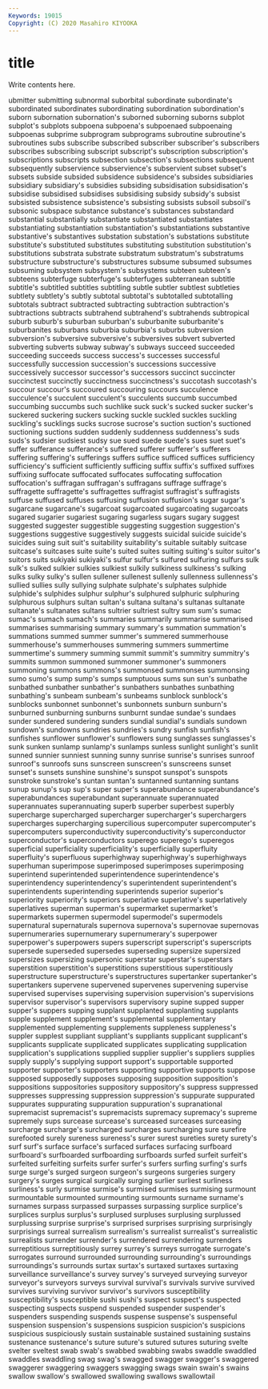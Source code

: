 ```yaml
---
Keywords: 19015
Copyright: (C) 2020 Masahiro KIYOOKA
---
```


# title

Write contents here.

ubmitter submitting subnormal suborbital subordinate subordinate's subordinated subordinates subordinating
subordination subordination's suborn subornation subornation's suborned suborning suborns subplot subplot's
subplots subpoena subpoena's subpoenaed subpoenaing subpoenas subprime subprogram subprograms subroutine
subroutine's subroutines subs subscribe subscribed subscriber subscriber's subscribers subscribes subscribing
subscript subscript's subscription subscription's subscriptions subscripts subsection subsection's subsections subsequent
subsequently subservience subservience's subservient subset subset's subsets subside subsided subsidence
subsidence's subsides subsidiaries subsidiary subsidiary's subsidies subsiding subsidisation subsidisation's subsidise
subsidised subsidises subsidising subsidy subsidy's subsist subsisted subsistence subsistence's subsisting
subsists subsoil subsoil's subsonic subspace substance substance's substances substandard substantial
substantially substantiate substantiated substantiates substantiating substantiation substantiation's substantiations substantive substantive's
substantives substation substation's substations substitute substitute's substituted substitutes substituting substitution
substitution's substitutions substrata substrate substratum substratum's substratums substructure substructure's substructures
subsume subsumed subsumes subsuming subsystem subsystem's subsystems subteen subteen's subteens
subterfuge subterfuge's subterfuges subterranean subtitle subtitle's subtitled subtitles subtitling subtle
subtler subtlest subtleties subtlety subtlety's subtly subtotal subtotal's subtotalled subtotalling
subtotals subtract subtracted subtracting subtraction subtraction's subtractions subtracts subtrahend subtrahend's
subtrahends subtropical suburb suburb's suburban suburban's suburbanite suburbanite's suburbanites suburbans
suburbia suburbia's suburbs subversion subversion's subversive subversive's subversives subvert subverted
subverting subverts subway subway's subways succeed succeeded succeeding succeeds success
success's successes successful successfully succession succession's successions successive successively successor
successor's successors succinct succincter succinctest succinctly succinctness succinctness's succotash succotash's
succour succour's succoured succouring succours succulence succulence's succulent succulent's succulents
succumb succumbed succumbing succumbs such suchlike suck suck's sucked sucker
sucker's suckered suckering suckers sucking suckle suckled suckles suckling suckling's
sucklings sucks sucrose sucrose's suction suction's suctioned suctioning suctions sudden
suddenly suddenness suddenness's suds suds's sudsier sudsiest sudsy sue sued
suede suede's sues suet suet's suffer sufferance sufferance's suffered sufferer
sufferer's sufferers suffering suffering's sufferings suffers suffice sufficed suffices sufficiency
sufficiency's sufficient sufficiently sufficing suffix suffix's suffixed suffixes suffixing suffocate
suffocated suffocates suffocating suffocation suffocation's suffragan suffragan's suffragans suffrage suffrage's
suffragette suffragette's suffragettes suffragist suffragist's suffragists suffuse suffused suffuses suffusing
suffusion suffusion's sugar sugar's sugarcane sugarcane's sugarcoat sugarcoated sugarcoating sugarcoats
sugared sugarier sugariest sugaring sugarless sugars sugary suggest suggested suggester
suggestible suggesting suggestion suggestion's suggestions suggestive suggestively suggests suicidal suicide
suicide's suicides suing suit suit's suitability suitability's suitable suitably suitcase
suitcase's suitcases suite suite's suited suites suiting suiting's suitor suitor's
suitors suits sukiyaki sukiyaki's sulfur sulfur's sulfured sulfuring sulfurs sulk
sulk's sulked sulkier sulkies sulkiest sulkily sulkiness sulkiness's sulking sulks
sulky sulky's sullen sullener sullenest sullenly sullenness sullenness's sullied sullies
sully sullying sulphate sulphate's sulphates sulphide sulphide's sulphides sulphur sulphur's
sulphured sulphuric sulphuring sulphurous sulphurs sultan sultan's sultana sultana's sultanas
sultanate sultanate's sultanates sultans sultrier sultriest sultry sum sum's sumac
sumac's sumach sumach's summaries summarily summarise summarised summarises summarising summary
summary's summation summation's summations summed summer summer's summered summerhouse summerhouse's
summerhouses summering summers summertime summertime's summery summing summit summit's summitry
summitry's summits summon summoned summoner summoner's summoners summoning summons summons's
summonsed summonses summonsing sumo sumo's sump sump's sumps sumptuous sums
sun sun's sunbathe sunbathed sunbather sunbather's sunbathers sunbathes sunbathing sunbathing's
sunbeam sunbeam's sunbeams sunblock sunblock's sunblocks sunbonnet sunbonnet's sunbonnets sunburn
sunburn's sunburned sunburning sunburns sunburnt sundae sundae's sundaes sunder sundered
sundering sunders sundial sundial's sundials sundown sundown's sundowns sundries sundries's
sundry sunfish sunfish's sunfishes sunflower sunflower's sunflowers sung sunglasses sunglasses's
sunk sunken sunlamp sunlamp's sunlamps sunless sunlight sunlight's sunlit sunned
sunnier sunniest sunning sunny sunrise sunrise's sunrises sunroof sunroof's sunroofs
suns sunscreen sunscreen's sunscreens sunset sunset's sunsets sunshine sunshine's sunspot
sunspot's sunspots sunstroke sunstroke's suntan suntan's suntanned suntanning suntans sunup
sunup's sup sup's super super's superabundance superabundance's superabundances superabundant superannuate
superannuated superannuates superannuating superb superber superbest superbly supercharge supercharged supercharger
supercharger's superchargers supercharges supercharging supercilious supercomputer supercomputer's supercomputers superconductivity superconductivity's
superconductor superconductor's superconductors superego superego's superegos superficial superficiality superficiality's superficially
superfluity superfluity's superfluous superhighway superhighway's superhighways superhuman superimpose superimposed superimposes
superimposing superintend superintended superintendence superintendence's superintendency superintendency's superintendent superintendent's superintendents
superintending superintends superior superior's superiority superiority's superiors superlative superlative's superlatively
superlatives superman superman's supermarket supermarket's supermarkets supermen supermodel supermodel's supermodels
supernatural supernaturals supernova supernova's supernovae supernovas supernumeraries supernumerary supernumerary's superpower
superpower's superpowers supers superscript superscript's superscripts supersede superseded supersedes superseding
supersize supersized supersizes supersizing supersonic superstar superstar's superstars superstition superstition's
superstitions superstitious superstitiously superstructure superstructure's superstructures supertanker supertanker's supertankers supervene
supervened supervenes supervening supervise supervised supervises supervising supervision supervision's supervisions
supervisor supervisor's supervisors supervisory supine supped supper supper's suppers supping
supplant supplanted supplanting supplants supple supplement supplement's supplemental supplementary supplemented
supplementing supplements suppleness suppleness's suppler supplest suppliant suppliant's suppliants supplicant
supplicant's supplicants supplicate supplicated supplicates supplicating supplication supplication's supplications supplied
supplier supplier's suppliers supplies supply supply's supplying support support's supportable
supported supporter supporter's supporters supporting supportive supports suppose supposed supposedly
supposes supposing supposition supposition's suppositions suppositories suppository suppository's suppress suppressed
suppresses suppressing suppression suppression's suppurate suppurated suppurates suppurating suppuration suppuration's
supranational supremacist supremacist's supremacists supremacy supremacy's supreme supremely sups surcease
surcease's surceased surceases surceasing surcharge surcharge's surcharged surcharges surcharging sure
surefire surefooted surely sureness sureness's surer surest sureties surety surety's
surf surf's surface surface's surfaced surfaces surfacing surfboard surfboard's surfboarded
surfboarding surfboards surfed surfeit surfeit's surfeited surfeiting surfeits surfer surfer's
surfers surfing surfing's surfs surge surge's surged surgeon surgeon's surgeons
surgeries surgery surgery's surges surgical surgically surging surlier surliest surliness
surliness's surly surmise surmise's surmised surmises surmising surmount surmountable surmounted
surmounting surmounts surname surname's surnames surpass surpassed surpasses surpassing surplice
surplice's surplices surplus surplus's surplused surpluses surplusing surplussed surplussing surprise
surprise's surprised surprises surprising surprisingly surprisings surreal surrealism surrealism's surrealist
surrealist's surrealistic surrealists surrender surrender's surrendered surrendering surrenders surreptitious surreptitiously
surrey surrey's surreys surrogate surrogate's surrogates surround surrounded surrounding surrounding's
surroundings surroundings's surrounds surtax surtax's surtaxed surtaxes surtaxing surveillance surveillance's
survey survey's surveyed surveying surveyor surveyor's surveyors surveys survival survival's
survivals survive survived survives surviving survivor survivor's survivors susceptibility susceptibility's
susceptible sushi sushi's suspect suspect's suspected suspecting suspects suspend suspended
suspender suspender's suspenders suspending suspends suspense suspense's suspenseful suspension suspension's
suspensions suspicion suspicion's suspicions suspicious suspiciously sustain sustainable sustained sustaining
sustains sustenance sustenance's suture suture's sutured sutures suturing svelte svelter
sveltest swab swab's swabbed swabbing swabs swaddle swaddled swaddles swaddling
swag swag's swagged swagger swagger's swaggered swaggerer swaggering swaggers swagging
swags swain swain's swains swallow swallow's swallowed swallowing swallows swallowtail
